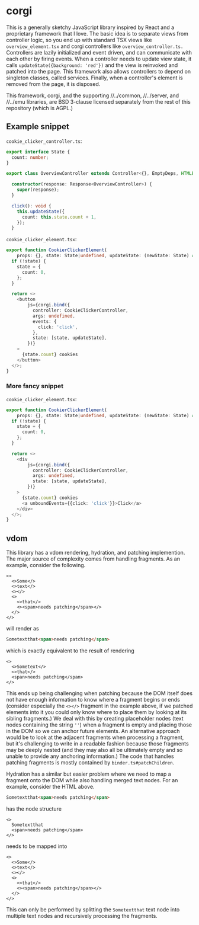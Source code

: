 # corgi

This is a generally sketchy JavaScript library inspired by React and a proprietary framework that I
love. The basic idea is to separate views from controller logic, so you end up with standard TSX
views like `overview_element.tsx` and corgi controllers like `overview_controller.ts.` Controllers
are lazily initialized and event driven, and can communicate with each other by firing events. When
a controller needs to update view state, it calls `updateState({background: 'red'})` and the view
is reinvoked and patched into the page. This framework also allows controllers to depend on
singleton classes, called services. Finally, when a controller's element is removed from the page,
it is disposed.

This framework, corgi, and the supporting //../common, //../server, and //../emu libraries, are BSD
3-clause licensed separately from the rest of this repository (which is AGPL.)

## Example snippet

`cookie_clicker_controller.ts`:

```ts
export interface State {
  count: number;
}

export class OverviewController extends Controller<{}, EmptyDeps, HTMLElement, State> {

  constructor(response: Response<OverviewController>) {
    super(response);
  }

  click(): void {
    this.updateState({
      count: this.state.count + 1,
    });
  }
```

`cookie_clicker_element.tsx`:

```ts
export function CookierClickerElement(
    props: {}, state: State|undefined, updateState: (newState: State) => void) {
  if (!state) {
    state = {
      count: 0,
    };
  }

  return <>
    <button
        js={corgi.bind({
          controller: CookieClickerController,
          args: undefined,
          events: {
            click: 'click',
          },
          state: [state, updateState],
        })}
    >
      {state.count} cookies
    </button>
  </>;
}
```

### More fancy snippet

`cookie_clicker_element.tsx`:

```ts
export function CookierClickerElement(
    props: {}, state: State|undefined, updateState: (newState: State) => void) {
  if (!state) {
    state = {
      count: 0,
    };
  }

  return <>
    <div
        js={corgi.bind({
          controller: CookieClickerController,
          args: undefined,
          state: [state, updateState],
        })}
    >
      {state.count} cookies
      <a unboundEvents={{click: 'click'}}>Click</a>
    </div>
  </>;
}
```

## vdom

This library has a vdom rendering, hydration, and patching implemention. The major source of
complexity comes from handling fragments. As an example, consider the following.

```tsx
<>
  <>Some</>
  <>text</>
  <></>
  <>
    <>that</>
    <><span>needs patching</span></>
  </>
</>
```

will render as

```html
Sometextthat<span>needs patching</span>
```

which is exactly equivalent to the result of rendering

```tsx
<>
  <>Sometext</>
  <>that</>
  <span>needs patching</span>
</>
```

This ends up being challenging when patching because the DOM itself does not have enough information
to know where a fragment begins or ends (consider especially the `<></>` fragment in the example
above, if we patched elements into it you could only know where to place them by looking at its
sibling fragments.) We deal with this by creating placeholder nodes (text nodes containing the
string `''`) when a fragment is empty and placing those in the DOM so we can anchor future elements.
An alternative approach would be to look at the adjacent fragments when processing a fragment, but
it's challenging to write in a readable fashion because those fragments may be deeply nested (and
they may also all be ultimately empty and so unable to provide any anchoring information.) The code
that handles patching fragments is mostly contained by `binder.ts#patchChildren`.

Hydration has a similar but easier problem where we need to map a fragment onto the DOM while also
handling merged text nodes. For an example, consider the HTML above.

```html
Sometextthat<span>needs patching</span>
```

has the node structure

```tsx
<>
  Sometextthat
  <span>needs patching</span>
</>
```

needs to be mapped into

```tsx
<>
  <>Some</>
  <>text</>
  <></>
  <>
    <>that</>
    <><span>needs patching</span></>
  </>
</>
```

This can only be performed by splitting the `Sometextthat` text node into multiple text nodes and
recursively processing the fragments.
